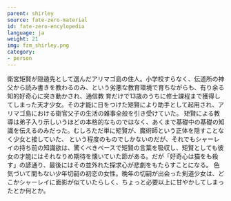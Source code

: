 ```yaml
---
parent: shirley
source: fate-zero-material
id: fate-zero-encylopedia
language: ja
weight: 21
img: fzm_shirley.png
category:
- person
---
```


衛宮矩賢が隠遁先として選んだアリマゴ島の住人。小学校すらなく、伝道所の神父から読み書きを教わるのみ、という劣悪な教育環境で育ちながらも、有り余る知的好奇心に突き動かされ、通信教
育だけで13歳のうちに修士課程まで獲得してしまった天才少女。その才能に日をつけた矩賢により助手として起用され、アリマゴ島における衛官父子の生活の雑事全般を引き受けていた。
矩賢による教導は弟子入り示しいうほどの本格的なものではなく、あくまで基礎中の基礎の知識を伝えるのみだった。むしろただ単に矩賢が、魔術師という正体を隠すことなく少女と接していた、
という程度のものでしかないのだが、それでもシャーレイの持ち前の知識欲は、驚くべきペースで矩賢の言葉を吸収し、矩賢としても彼女の才能にはそれなりめ期待を懐いていた節がある。だが「好奇心は猫をも殺す」の諺通り、最後にはその並外れた探求心が悲劇をもたらすことになる。
色気づいて間もない少年切嗣の初恋の女性。晩年の切嗣が出会った剣道少女は、どこかシャーレイに面影が似ていたらしく、ちょっと必要以上に甘やかしてしまったとか何とか。
